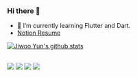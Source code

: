 ### Hi there 👋

- 🌱 I’m currently learning Flutter and Dart.
- [Notion Resume](https://riudiu.notion.site/d39fb803d5d14daa8f0391f4ca87163c)
<!--
- 🔭 I’m currently working on ...
- 👯 I’m looking to collaborate on ...
- 🤔 I’m looking for help with ...
- 💬 Ask me about ...
- 📫 How to reach me: ...
- 😄 Pronouns: ...
- ⚡ Fun fact: ...
-->

[![Jiwoo Yun's github stats](https://github-readme-stats.vercel.app/api?username=riudiu&theme=chartreuse-dark&show_icons=true)](https://github.com/anuraghazra/github-readme-stats)

<br>

<div align="left">
  <img src="https://img.shields.io/badge/Dart-02458D?style=flat-square&logo=Dart&logoColor=white"/>
  <img src="https://img.shields.io/badge/Flutter-00CAFF?style=flat-square&logo=Flutter&logoColor=white"/>
  <img src="https://img.shields.io/badge/Java-D77310?style=flat-square&logo=Java&logoColor=white"/>
<!--   <img src="https://img.shields.io/badge/Spring-64BC4B?style=flat-square&logo=Spring&logoColor=white"/>
  <img src="https://img.shields.io/badge/-HTML5-DC0D15?style=flat-square&logo=html5&logoColor=white" />
  <img src="https://img.shields.io/badge/-CSS3-1572B6?style=flat-square&logo=css3&logoColor=white" />
  <img src="https://img.shields.io/badge/-JavaScript-F7DF1E?style=flat-square&logo=javascript&logoColor=black" /> -->
  <img src="https://img.shields.io/badge/MySQL-4479A1?style=flat-square&logo=mysql&logoColor=white" />
<!--   <img src="https://img.shields.io/badge/Oracle-F80000?style=flat-square&logo=oracle&logoColor=white" />  -->
</div>
